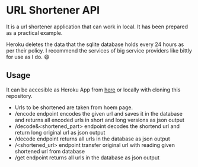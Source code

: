 # URL Shortener API

It is a url shortener application that can work in local. 
It has been prepared as a practical example. <br>

Heroku deletes the data that the sqlite database holds every 24 hours as per their policy. I recommend the services of big service providers like bittly for use as I do. :smile:
## Usage 

It can be accesible as Heroku App from [here](https://urlshortenerr.herokuapp.com/) or locally with cloning this repository.

- Urls to be shortened are taken from hoem page.
- /encode endpoint encodes the given url and saves it in the database and returns all encoded urls in short and long versions as json output
- /decode&<shortened_part> endpoint decodes the shortend url and return long original url as json output
- /decode endpoint returns all urls in the database as json output
- /<shortened_url> endpoint transfer original url with reading given shortened url from database
- /get endpoint returns all urls in the database as json output



